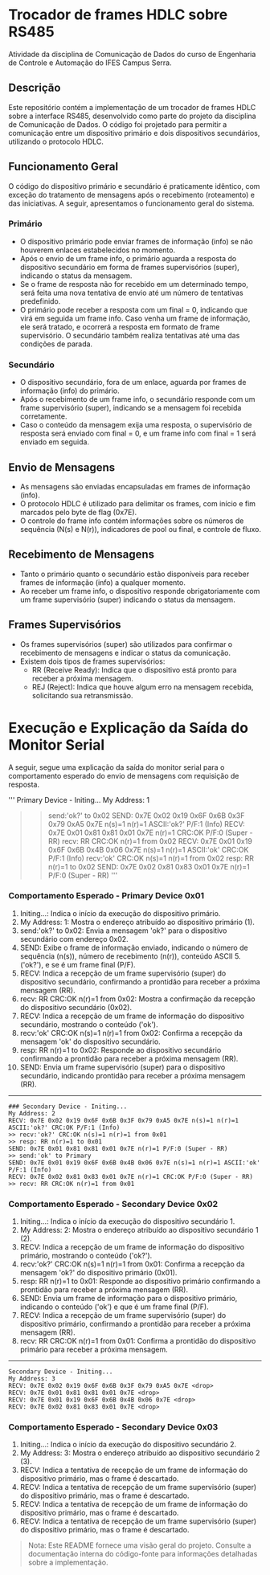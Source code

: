 # Trocador de frames HDLC sobre RS485
Atividade da disciplina de Comunicação de Dados do curso de Engenharia de Controle e Automação do IFES Campus Serra.

## Descrição
Este repositório contém a implementação de um trocador de frames HDLC sobre a interface RS485, desenvolvido como parte do projeto da disciplina de Comunicação de Dados. O código foi projetado para permitir a comunicação entre um dispositivo primário e dois dispositivos secundários, utilizando o protocolo HDLC.

## Funcionamento Geral
O código do dispositivo primário e secundário é praticamente idêntico, com exceção do tratamento de mensagens após o recebimento (roteamento) e das iniciativas. A seguir, apresentamos o funcionamento geral do sistema.

### Primário
- O dispositivo primário pode enviar frames de informação (info) se não houverem enlaces estabelecidos no momento.
- Após o envio de um frame info, o primário aguarda a resposta do dispositivo secundário em forma de frames supervisórios (super), indicando o status da mensagem.
- Se o frame de resposta não for recebido em um determinado tempo, será feita uma nova tentativa de envio até um número de tentativas predefinido.
- O primário pode receber a resposta com um final = 0, indicando que virá em seguida um frame info. Caso venha um frame de informação, ele será tratado, e ocorrerá a resposta em formato de frame supervisório. O secundário também realiza tentativas até uma das condições de parada.

### Secundário
- O dispositivo secundário, fora de um enlace, aguarda por frames de informação (info) do primário.
- Após o recebimento de um frame info, o secundário responde com um frame supervisório (super), indicando se a mensagem foi recebida corretamente.
- Caso o conteúdo da mensagem exija uma resposta, o supervisório de resposta será enviado com final = 0, e um frame info com final = 1 será enviado em seguida.

## Envio de Mensagens
- As mensagens são enviadas encapsuladas em frames de informação (info).
- O protocolo HDLC é utilizado para delimitar os frames, com início e fim marcados pelo byte de flag (0x7E).
- O controle do frame info contém informações sobre os números de sequência (N(s) e N(r)), indicadores de pool ou final, e controle de fluxo.

## Recebimento de Mensagens
- Tanto o primário quanto o secundário estão disponíveis para receber frames de informação (info) a qualquer momento.
- Ao receber um frame info, o dispositivo responde obrigatoriamente com um frame supervisório (super) indicando o status da mensagem.

## Frames Supervisórios
- Os frames supervisórios (super) são utilizados para confirmar o recebimento de mensagens e indicar o status da comunicação.
- Existem dois tipos de frames supervisórios:
    - RR (Receive Ready): Indica que o dispositivo está pronto para receber a próxima mensagem.
    - REJ (Reject): Indica que houve algum erro na mensagem recebida, solicitando sua retransmissão.

# Execução e Explicação da Saída do Monitor Serial

A seguir, segue uma explicação da saída do monitor serial para o comportamento esperado do envio de mensagens com requisição de resposta.

'''
Primary Device - Initing...
My Address: 1
>> send:'ok?' to 0x02
SEND: 0x7E 0x02 0x19 0x6F 0x6B 0x3F 0x79 0xA5 0x7E n(s)=1 n(r)=1 ASCII:'ok?' P/F:1 (Info)
RECV: 0x7E 0x01 0x81 0x81 0x01 0x7E n(r)=1 CRC:OK P/F:0 (Super - RR)
>> recv: RR CRC:OK n(r)=1 from 0x02
RECV: 0x7E 0x01 0x19 0x6F 0x6B 0x4B 0x06 0x7E n(s)=1 n(r)=1 ASCII:'ok' CRC:OK P/F:1 (Info)
>> recv:'ok' CRC:OK n(s)=1 n(r)=1 from 0x02
>> resp: RR n(r)=1 to 0x02
SEND: 0x7E 0x02 0x81 0x83 0x01 0x7E n(r)=1 P/F:0 (Super - RR)
'''

### Comportamento Esperado - Primary Device 0x01
1. Initing...: Indica o início da execução do dispositivo primário.
2. My Address: 1: Mostra o endereço atribuído ao dispositivo primário (1).
3. send:'ok?' to 0x02: Envia a mensagem 'ok?' para o dispositivo secundário com endereço 0x02.
4. SEND: Exibe o frame de informação enviado, indicando o número de sequência (n(s)), número de recebimento (n(r)), conteúdo ASCII 5. ('ok?'), e se é um frame final (P/F).
5. RECV: Indica a recepção de um frame supervisório (super) do dispositivo secundário, confirmando a prontidão para receber a próxima mensagem (RR).
6. recv: RR CRC:OK n(r)=1 from 0x02: Mostra a confirmação da recepção do dispositivo secundário (0x02).
7. RECV: Indica a recepção de um frame de informação do dispositivo secundário, mostrando o conteúdo ('ok').
8. recv:'ok' CRC:OK n(s)=1 n(r)=1 from 0x02: Confirma a recepção da mensagem 'ok' do dispositivo secundário.
9. resp: RR n(r)=1 to 0x02: Responde ao dispositivo secundário confirmando a prontidão para receber a próxima mensagem (RR).
10. SEND: Envia um frame supervisório (super) para o dispositivo secundário, indicando prontidão para receber a próxima mensagem (RR).

**********

```
### Secondary Device - Initing...
My Address: 2
RECV: 0x7E 0x02 0x19 0x6F 0x6B 0x3F 0x79 0xA5 0x7E n(s)=1 n(r)=1 ASCII:'ok?' CRC:OK P/F:1 (Info)
>> recv:'ok?' CRC:OK n(s)=1 n(r)=1 from 0x01
>> resp: RR n(r)=1 to 0x01
SEND: 0x7E 0x01 0x81 0x81 0x01 0x7E n(r)=1 P/F:0 (Super - RR)
>> send:'ok' to Primary
SEND: 0x7E 0x01 0x19 0x6F 0x6B 0x4B 0x06 0x7E n(s)=1 n(r)=1 ASCII:'ok' P/F:1 (Info)
RECV: 0x7E 0x02 0x81 0x83 0x01 0x7E n(r)=1 CRC:OK P/F:0 (Super - RR)
>> recv: RR CRC:OK n(r)=1 from 0x01
```

### Comportamento Esperado - Secondary Device 0x02
1. Initing...: Indica o início da execução do dispositivo secundário 1.
2. My Address: 2: Mostra o endereço atribuído ao dispositivo secundário 1 (2).
3. RECV: Indica a recepção de um frame de informação do dispositivo primário, mostrando o conteúdo ('ok?').
4. recv:'ok?' CRC:OK n(s)=1 n(r)=1 from 0x01: Confirma a recepção da mensagem 'ok?' do dispositivo primário (0x01).
5. resp: RR n(r)=1 to 0x01: Responde ao dispositivo primário confirmando a prontidão para receber a próxima mensagem (RR).
6. SEND: Envia um frame de informação para o dispositivo primário, indicando o conteúdo ('ok') e que é um frame final (P/F).
7. RECV: Indica a recepção de um frame supervisório (super) do dispositivo primário, confirmando a prontidão para receber a próxima mensagem (RR).
8. recv: RR CRC:OK n(r)=1 from 0x01: Confirma a prontidão do dispositivo primário para receber a próxima mensagem.

**********

```
Secondary Device - Initing...
My Address: 3
RECV: 0x7E 0x02 0x19 0x6F 0x6B 0x3F 0x79 0xA5 0x7E <drop>
RECV: 0x7E 0x01 0x81 0x81 0x01 0x7E <drop>
RECV: 0x7E 0x01 0x19 0x6F 0x6B 0x4B 0x06 0x7E <drop>
RECV: 0x7E 0x02 0x81 0x83 0x01 0x7E <drop>
```

### Comportamento Esperado - Secondary Device 0x03
1. Initing...: Indica o início da execução do dispositivo secundário 2.
2. My Address: 3: Mostra o endereço atribuído ao dispositivo secundário 2 (3).
3. RECV: Indica a tentativa de recepção de um frame de informação do dispositivo primário, mas o frame é descartado.
4. RECV: Indica a tentativa de recepção de um frame supervisório (super) do dispositivo primário, mas o frame é descartado.
5. RECV: Indica a tentativa de recepção de um frame de informação do dispositivo primário, mas o frame é descartado.
6. RECV: Indica a tentativa de recepção de um frame supervisório (super) do dispositivo primário, mas o frame é descartado.

> Nota: Este README fornece uma visão geral do projeto. Consulte a documentação interna do código-fonte para informações detalhadas sobre a implementação.